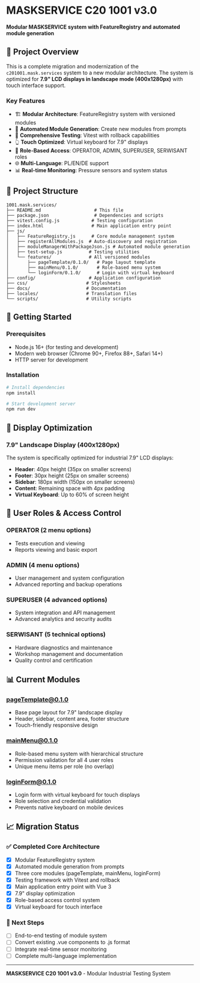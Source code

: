 # MASKSERVICE C20 1001 v3.0

**Modular MASKSERVICE system with FeatureRegistry and automated module generation**

## 🎯 Project Overview

This is a complete migration and modernization of the `c201001.mask.services` system to a new modular architecture. The system is optimized for **7.9" LCD displays in landscape mode (400x1280px)** with touch interface support.

### Key Features

- 🏗️ **Modular Architecture**: FeatureRegistry system with versioned modules
- 🔧 **Automated Module Generation**: Create new modules from prompts
- 🧪 **Comprehensive Testing**: Vitest with rollback capabilities
- 👆 **Touch Optimized**: Virtual keyboard for 7.9" displays
- 🔐 **Role-Based Access**: OPERATOR, ADMIN, SUPERUSER, SERWISANT roles
- 🌐 **Multi-Language**: PL/EN/DE support
- 📊 **Real-time Monitoring**: Pressure sensors and system status

## 📁 Project Structure

```
1001.mask.services/
├── README.md                    # This file
├── package.json                 # Dependencies and scripts
├── vitest.config.js            # Testing configuration
├── index.html                  # Main application entry point
├── js/
│   ├── FeatureRegistry.js      # Core module management system
│   ├── registerAllModules.js  # Auto-discovery and registration
│   ├── moduleManagerWithPackageJson.js # Automated module generation
│   ├── test-setup.js          # Testing utilities
│   └── features/              # All versioned modules
│       ├── pageTemplate/0.1.0/   # Page layout template
│       ├── mainMenu/0.1.0/       # Role-based menu system
│       └── loginForm/0.1.0/      # Login with virtual keyboard
├── config/                    # Application configuration
├── css/                      # Stylesheets
├── docs/                     # Documentation
├── locales/                  # Translation files
└── scripts/                  # Utility scripts
```

## 🚀 Getting Started

### Prerequisites

- Node.js 16+ (for testing and development)
- Modern web browser (Chrome 90+, Firefox 88+, Safari 14+)
- HTTP server for development

### Installation

```bash
# Install dependencies
npm install

# Start development server
npm run dev
```

## 📱 Display Optimization

### 7.9" Landscape Display (400x1280px)

The system is specifically optimized for industrial 7.9" LCD displays:

- **Header**: 40px height (35px on smaller screens)
- **Footer**: 30px height (25px on smaller screens)  
- **Sidebar**: 180px width (150px on smaller screens)
- **Content**: Remaining space with 4px padding
- **Virtual Keyboard**: Up to 60% of screen height

## 👥 User Roles & Access Control

### OPERATOR (2 menu options)
- Tests execution and viewing
- Reports viewing and basic export

### ADMIN (4 menu options)  
- User management and system configuration
- Advanced reporting and backup operations

### SUPERUSER (4 advanced options)
- System integration and API management
- Advanced analytics and security audits

### SERWISANT (5 technical options)
- Hardware diagnostics and maintenance
- Workshop management and documentation
- Quality control and certification

## 📊 Current Modules

### pageTemplate@0.1.0
- Base page layout for 7.9" landscape display
- Header, sidebar, content area, footer structure
- Touch-friendly responsive design

### mainMenu@0.1.0  
- Role-based menu system with hierarchical structure
- Permission validation for all 4 user roles
- Unique menu items per role (no overlap)

### loginForm@0.1.0
- Login form with virtual keyboard for touch displays
- Role selection and credential validation
- Prevents native keyboard on mobile devices

## 📈 Migration Status

### ✅ Completed Core Architecture
- [x] Modular FeatureRegistry system
- [x] Automated module generation from prompts
- [x] Three core modules (pageTemplate, mainMenu, loginForm)
- [x] Testing framework with Vitest and rollback
- [x] Main application entry point with Vue 3
- [x] 7.9" display optimization
- [x] Role-based access control system
- [x] Virtual keyboard for touch interface

### 🔄 Next Steps
- [ ] End-to-end testing of module system
- [ ] Convert existing .vue components to .js format
- [ ] Integrate real-time sensor monitoring
- [ ] Complete multi-language implementation

---

**MASKSERVICE C20 1001 v3.0** - Modular Industrial Testing System